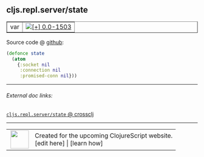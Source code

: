 ## cljs.repl.server/state



 <table border="1">
<tr>
<td>var</td>
<td><a href="https://github.com/cljsinfo/cljs-api-docs/tree/0.0-1503"><img valign="middle" alt="[+] 0.0-1503" title="Added in 0.0-1503" src="https://img.shields.io/badge/+-0.0--1503-lightgrey.svg"></a> </td>
</tr>
</table>









Source code @ [github](https://github.com/clojure/clojurescript/blob/r3058/src/clj/cljs/repl/server.clj#L8-L12):

```clj
(defonce state
  (atom
    {:socket nil
     :connection nil
     :promised-conn nil}))
```

<!--
Repo - tag - source tree - lines:

 <pre>
clojurescript @ r3058
└── src
    └── clj
        └── cljs
            └── repl
                └── <ins>[server.clj:8-12](https://github.com/clojure/clojurescript/blob/r3058/src/clj/cljs/repl/server.clj#L8-L12)</ins>
</pre>

-->

---



###### External doc links:

[`cljs.repl.server/state` @ crossclj](http://crossclj.info/fun/cljs.repl.server/state.html)<br>

---

 <table>
<tr><td>
<img valign="middle" align="right" width="48px" src="http://i.imgur.com/Hi20huC.png">
</td><td>
Created for the upcoming ClojureScript website.<br>
[edit here] | [learn how]
</td></tr></table>

[edit here]:https://github.com/cljsinfo/cljs-api-docs/blob/master/cljsdoc/cljs.repl.server/state.cljsdoc
[learn how]:https://github.com/cljsinfo/cljs-api-docs/wiki/cljsdoc-files

<!--

This information was too distracting to show to readers, but I'll leave it
commented here since it is helpful to:

- pretty-print the data used to generate this document
- and show how to retrieve that data



The API data for this symbol:

```clj
{:ns "cljs.repl.server",
 :name "state",
 :type "var",
 :source {:code "(defonce state\n  (atom\n    {:socket nil\n     :connection nil\n     :promised-conn nil}))",
          :title "Source code",
          :repo "clojurescript",
          :tag "r3058",
          :filename "src/clj/cljs/repl/server.clj",
          :lines [8 12]},
 :full-name "cljs.repl.server/state",
 :full-name-encode "cljs.repl.server/state",
 :history [["+" "0.0-1503"]]}

```

Retrieve the API data for this symbol:

```clj
;; from Clojure REPL
(require '[clojure.edn :as edn])
(-> (slurp "https://raw.githubusercontent.com/cljsinfo/cljs-api-docs/catalog/cljs-api.edn")
    (edn/read-string)
    (get-in [:symbols "cljs.repl.server/state"]))
```

-->
